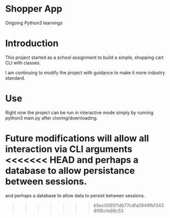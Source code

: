 # Shopper App
Ongoing Python3 learnings

# Introduction
This project started as a school assignment to build a simple,
shopping cart CLI with classes.

I am continuing to modify the project with guidance to make it
more industry standard.

# Use
Right now the project can be run in interactive mode simply by
running python3 main.py after cloning/downloading.

Future modifications will allow all interaction via CLI arguments
<<<<<<< HEAD
and perhaps a database to allow persistance between sessions.
=======
and perhaps a database to allow data to persist between sessions.
>>>>>>> b5ec0095f1db77cdfa0849fbf3438f95cfe98c53
